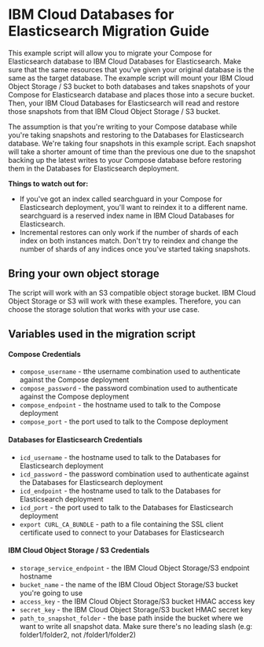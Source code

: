 # IBM Cloud Databases for Elasticsearch Migration Guide

This example script will allow you to migrate your Compose for Elasticsearch database to IBM Cloud Databases for Elasticsearch. Make sure that the same resources that you've given your original database is the same as the target database. The example script will mount your IBM Cloud Object Storage / S3 bucket to both databases and takes snapshots of your Compose for Elasticsearch database and places those into a secure bucket. Then, your IBM Cloud Databases for Elasticsearch will read and restore those snapshots from that IBM Cloud Object Storage / S3 bucket. 

The assumption is that you're writing to your Compose database while you're taking snapshots and restoring to the Databases for Elasticsearch database. We're taking four snapshots in this example script. Each snapshot will take a shorter amount of time than the previous one due to the snapshot backing up the latest writes to your Compose database before restoring them in the Databases for Elasticsearch deployment.

**Things to watch out for:**

- If you've got an index called searchguard in your Compose for Elasticsearch deployment, you'll want to reindex it to a different name. searchguard is a reserved index name in IBM Cloud Databases for Elasticsearch.
- Incremental restores can only work if the number of shards of each index on both instances match. Don't try to reindex and change the number of shards of any indices once you've started taking snapshots.

## Bring your own object storage

The script will work with an S3 compatible object storage bucket. IBM Cloud Object Storage or S3 will work with these examples. Therefore, you can choose the storage solution that works with your use case.

## Variables used in the migration script

#### Compose Credentials

- `compose_username` - tthe username combination used to authenticate against the Compose deployment
- `compose_password` - the password combination used to authenticate against the Compose deployment
- `compose_endpoint` - the hostname used to talk to the Compose deployment
- `compose_port` - the port used to talk to the Compose deployment

#### Databases for Elasticsearch Credentials

- `icd_username` - the hostname used to talk to the Databases for Elasticsearch deployment
- `icd_password` - the password combination used to authenticate against the Databases for Elasticsearch deployment
- `icd_endpoint` - the hostname used to talk to the Databases for Elasticsearch deployment
- `icd_port` - the port used to talk to the Databases for Elasticsearch deployment
- `export CURL_CA_BUNDLE` - path to a file containing the SSL client certificate used to connect to your Databases for Elasticsearch

#### IBM Cloud Object Storage / S3 Credentials

- `storage_service_endpoint` - the IBM Cloud Object Storage/S3 endpoint hostname
- `bucket_name` - the name of the IBM Cloud Object Storage/S3 bucket you're going to use
- `access_key` - the IBM Cloud Object Storage/S3 bucket HMAC access key
- `secret_key` - the IBM Cloud Object Storage/S3 bucket HMAC secret key
- `path_to_snapshot_folder` - the base path inside the bucket where we want to write all snapshot data. Make sure there's no leading slash (e.g: folder1/folder2, not /folder1/folder2)

